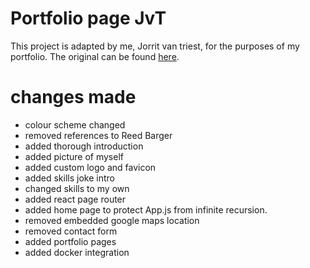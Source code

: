 # Portfolio page JvT
This project is adapted by me, Jorrit van triest, for the purposes of my portfolio.
The original can be found [here](https://www.freecodecamp.org/news/build-portfolio-website-react/).

# changes made
* colour scheme changed
* removed references to Reed Barger
* added thorough introduction
* added picture of myself
* added custom logo and favicon
* added skills joke intro 
* changed skills to my own
* added react page router
* added home page to protect App.js from infinite recursion.
* removed embedded google maps location
* removed contact form
* added portfolio pages
* added docker integration
